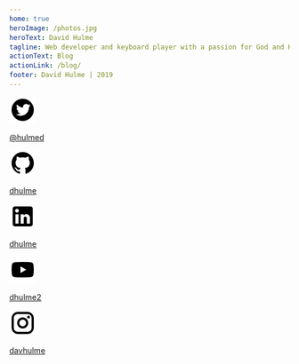 ```yaml
---
home: true
heroImage: /photos.jpg
heroText: David Hulme
tagline: Web developer and keyboard player with a passion for God and His church.
actionText: Blog
actionLink: /blog/
footer: David Hulme | 2019
---
```


<div class="features">
	<div class="feature">
		<img src="./social-images/twitter-circle.svg" alt="Twitter" />
		<p><a href="https://twitter.com/hulmed">@hulmed</a></p>
	</div>
	<div class="feature">
		<img src="./social-images/github-circle.svg" alt="Github" />
		<p><a href="https://github.com/dhulme">dhulme</a></p>
	</div>
	<div class="feature">
		<img src="./social-images/linkedin-box.svg" alt="LinkedIn" />
		<p><a href="https://www.linkedin.com/in/dhulme/">dhulme</a></p>
	</div>
	<div class="feature">
		<img src="./social-images/youtube.svg" alt="YouTube" />
		<p><a href="https://youtube.com/user/dhulme2">dhulme2</a></p>
	</div>
	<div class="feature">
		<img src="./social-images/instagram.svg" alt="Instagram" />
		<p><a href="https://instagram.com/davhulme">davhulme</a></p>
	</div>
</div>